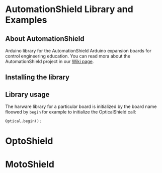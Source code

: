 # AutomationShield Library and Examples

## About AutomationShield

Arduino library for the AutomationShield Arduino expansion boards for control engineering education. You can read mora about the AutomationShield project in our [Wiki page](https://github.com/gergelytakacs/AutomationShield/wiki).

## Installing the library

## Library usage

The harware library for a particular board is initialized by the board name floowed by `begin` for example to initialize the OpticalShield call:
```
Optical.begin();
```

# OptoShield


# MotoShield
